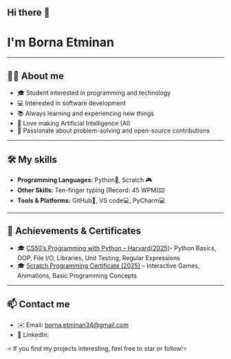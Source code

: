 ## Hi there 👋
# I'm Borna Etminan 
---------------------------------------------------------------------------------------------------------------------------------------
## 🧑‍💻 About me
- 🎓 Student interested in programming and technology
- 💻 Interested in software development
- 📚 Always learning and experiencing new things
- 🤖 Love making Artificial Intelligence (AI)
- 🌟 Passionate about problem-solving and open-source contributions
---------------------------------------------------------------------------------------------------------------------------------------
## 🛠 My skills
- **Programming Languages:** Python🐍, Scratch 🎮
- **Other Skills:** Ten-finger typing (Record: 45 WPM)⌨️
- **Tools & Platforms:** GitHub🔧, VS code💻, PyCharm💻
---------------------------------------------------------------------------------------------------------------------------------------
## 📌 Achievements & Certificates
- 🎓 [CS50’s Programming with Python – Harvard(2025)](https://cs50.harvard.edu/certificates/2be2f991-3d16-43bb-84ca-8f97a6787d58)- Python Basics, OOP, File I/O, Libraries, Unit Testing, Regular Expressions
- 🎓 [Scratch Programming Certificate (2025)]() – Interactive Games, Animations, Basic Programming Concepts

---------------------------------------------------------------------------------------------------------------------------------------
## 📫 Contact me
- ✉️ Email: borna.etminan34@gmail.com
- 🔗 LinkedIn:

⭐️ If you find my projects interesting, feel free to star or follow!⭐️

